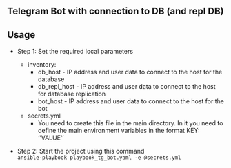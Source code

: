 ## Telegram Bot with connection to DB (and repl DB)
## Usage
- Step 1: Set the required local parameters
  - inventory:
    - db_host - IP address and user data to connect to the host for the database
    - db_repl_host - IP address and user data to connect to the host for database replication
    - bot_host - IP address and user data to connect to the host for the bot
  - secrets.yml
    - You need to create this file in the main directory. In it you need to define the main environment variables in the format KEY: ‘’VALUE‘’
 
- Step 2: Start the project using this command \
  ```ansible-playbook playbook_tg_bot.yaml -e @secrets.yml```
